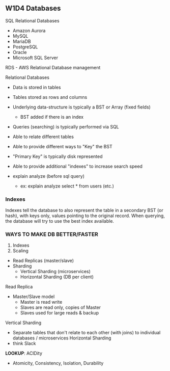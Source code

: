 ## W1D4 Databases

SQL Relational Databases
* Amazon Aurora
* MySQL
* MariaDB
* PostgreSQL
* Oracle
* Microsoft SQL Server

RDS - AWS Relational Database management

Relational Databases
* Data is stored in tables
* Tables stored as rows and columns
* Underlying data-structure is typically a BST or Array (fixed fields)
  * BST added if there is an index
* Queries (searching) is typically performed via SQL
* Able to relate different tables
* Able to provide different ways to "Key" the BST
* "Primary Key" is typically disk represented
* Able to provide additional "indexes" to increase search speed

* explain analyze (before sql query)
  * ex: explain analyze select * from users (etc.)

### Indexes
Indexes tell the database to also represent the table in a secondary BST (or hash), with keys only, values pointing to the original record. When querying, the database will try to use the best index available.

### WAYS TO MAKE DB BETTER/FASTER
1. Indexes
2. Scaling
  * Read Replicas (master/slave)
  * Sharding
    * Vertical Sharding (microservices)
    * Horizontal Sharding (DB per client)

Read Replica
* Master/Slave model
  * Master is read write
  * Slaves are read only, copies of Master
  * Slaves used for large reads & backup

Vertical Sharding
  * Separate tables that don't relate to each other (with joins) to individual databases / microservices
Horizontal Sharding
  * think Slack

**LOOKUP**: ACIDity
  * Atomicity, Consistency, Isolation, Durability